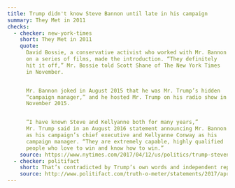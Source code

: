 ```yaml
---
title: Trump didn't know Steve Bannon until late in his campaign
summary: They Met in 2011
checks:
  - checker: new-york-times
    short: They Met in 2011
    quote:
      David Bossie, a conservative activist who worked with Mr. Bannon
      on a series of films, made the introduction. “They definitely
      hit it off,” Mr. Bossie told Scott Shane of The New York Times
      in November.


      Mr. Bannon joked in August 2015 that he was Mr. Trump’s hidden
      “campaign manager,” and he hosted Mr. Trump on his radio show in
      November 2015.


      “I have known Steve and Kellyanne both for many years,”
      Mr. Trump said in an August 2016 statement announcing Mr. Bannon
      as his campaign’s chief executive and Kellyanne Conway as his
      campaign manager. “They are extremely capable, highly qualified
      people who love to win and know how to win.”
    source: https://www.nytimes.com/2017/04/12/us/politics/trump-steven-bannon-fox-business-news-interview.html
  - checker: politifact
    short: That’s contradicted by Trump’s own words and independent reporting.
    source: http://www.politifact.com/truth-o-meter/statements/2017/apr/12/donald-trump/did-he-or-didnt-he-trump-contradicts-himself-wheth/
---
```

